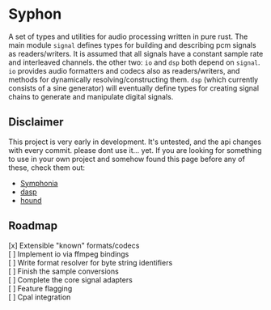 # Syphon
A set of types and utilities for audio processing written in pure rust. The main module `signal` defines types for building and describing pcm signals as readers/writers. It is assumed that all signals have a constant sample rate and interleaved channels. the other two: `io` and `dsp` both depend on `signal`. `io` provides audio formatters and codecs also as readers/writers, and methods for dynamically resolving/constructing them. `dsp` (which currently consists of a sine generator) will eventually define types for creating signal chains to generate and manipulate digital signals.

## Disclaimer
This project is very early in development. It's untested, and the api changes with every commit. please dont use it... yet. If you are looking for something to use in your own project and somehow found this page before any of these, check them out:
- [Symphonia](https://github.com/pdeljanov/Symphonia)
- [dasp](https://github.com/RustAudio/dasp)
- [hound](https://github.com/ruuda/hound)

## Roadmap
[x] Extensible "known" formats/codecs \
[ ] Implement io via ffmpeg bindings \
[ ] Write format resolver for byte string identifiers \
[ ] Finish the sample conversions \
[ ] Complete the core signal adapters \
[ ] Feature flagging \
[ ] Cpal integration